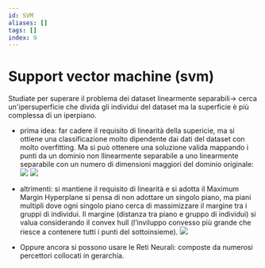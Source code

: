 ```yaml
---
id: SVM
aliases: []
tags: []
index: 9
---
```


# Support vector machine (svm)

Studiate per superare il problema dei dataset linearmente separabili-> cerca un'ipersuperficie che divida gli individui del dataset ma la superficie è più complessa di un iperpiano.
- prima idea: far cadere il requisito di linearità della supericie, ma si ottiene una classificazione molto dipendente dai dati del dataset con molto overfitting. Ma si può ottenere una soluzione valida mappando i punti da un dominio non llinearmente separabile a uno linearmente separabile con un numero di dimensioni maggiori del dominio originale: ![](assets/datamining/Pasted_image_20231230124031.png) ![](Pasted_image_20231230130632.png)
- altrimenti: si mantiene il requisito di linearità e si adotta il Maximum Margin Hyperplane si pensa di non adottare un singolo piano, ma piani multipli dove ogni singolo piano cerca di massimizzare il margine tra i gruppi di individui. Il margine (distanza tra piano e gruppo di individui) si valua considerando il convex hull (l’inviluppo convesso più grande che riesce a contenere tutti i punti del sottoinsieme).
	![](assets/datamining/Pasted_image_20231230124428.png)

- Oppure ancora si possono usare le Reti Neurali: composte da numerosi percettori collocati in gerarchia.


